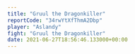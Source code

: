 ```yaml
---
title: "Gruul the Dragonkiller"
reportCode: "34rwYtXfThmA2Dbp"
player: "Aslandy"
fight: "Gruul the Dragonkiller"
date: 2021-06-27T18:56:46.133000+00:00
---
```


